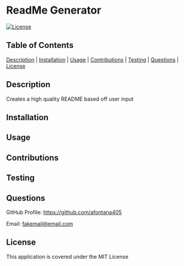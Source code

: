 # ReadMe Generator 
 
[![License](https://img.shields.io/badge/License-MIT-blue.svg)](https://opensource.org/licenses/Apache-2.0) 
 
## Table of Contents 
 
[Description](#description) | [Installation](#installation) | [Usage](#usage) | [Contributions](#contributions) | [Testing](#testing) | [Questions](#questions) | [License](#license) 
 
## Description 
 
Creates a high quality README based off user input 
 
## Installation 
 
 
 
## Usage 
 
 
 
## Contributions 
 
 
 
## Testing 
 
 
 
## Questions 
 
GitHub Profile: https://github.com/afontana405 
 
Email: fakemail@email.com 
 
## License 
 
This application is covered under the MIT License 
 
